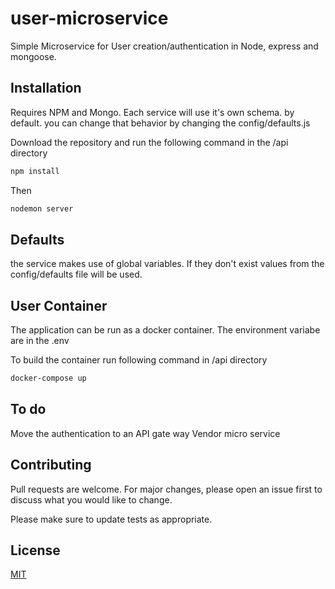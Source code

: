 # user-microservice

Simple Microservice for User creation/authentication in Node, express and mongoose.

## Installation

Requires NPM and Mongo. Each service will use it's own schema. by default. you can change that behavior by changing the config/defaults.js 

Download the repository and run the following command in the /api directory

```bash
npm install 
```

Then

```bash
nodemon server
```


## Defaults
the service makes use of global variables. If they don't exist values from the config/defaults file will be used.

## User Container
The application can be run as a docker container. The environment variabe are in the  .env

To build the container run following command in /api directory

```bash
docker-compose up
```

## To do
Move the authentication to an API gate way
Vendor micro service

## Contributing
Pull requests are welcome. For major changes, please open an issue first to discuss what you would like to change.

Please make sure to update tests as appropriate.

## License
[MIT](https://choosealicense.com/licenses/mit/)